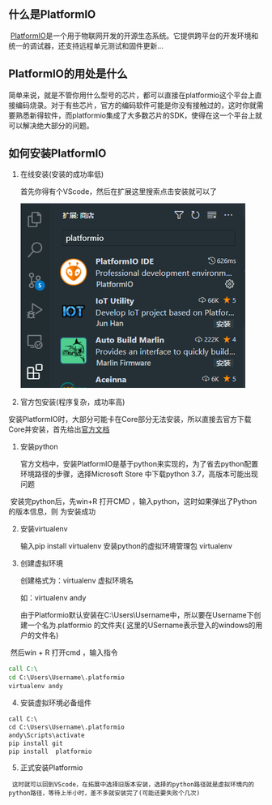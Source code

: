 ## 什么是PlatformIO

​	[PlatformIO](https://platformio.org/)是一个用于物联网开发的开源生态系统。它提供跨平台的开发环境和统一的调试器，还支持远程单元测试和固件更新...

## PlatformIO的用处是什么

​	简单来说，就是不管你用什么型号的芯片，都可以直接在platformio这个平台上直接编码烧录。对于有些芯片，官方的编码软件可能是你没有接触过的，这时你就需要熟悉新得软件，而platformio集成了大多数芯片的SDK，使得在这一个平台上就可以解决绝大部分的问题。

## 如何安装PlatformIO

 1.  在线安装(安装的成功率低)

     首先你得有个VScode，然后在扩展这里搜索点击安装就可以了

     ![image-20211214154744756](https://github.com/andy-qingcai/platformio/blob/main/picture/image-20211214154744756.png)

 2.  官方包安装(程序复杂，成功率高)

​		安装PlatformIO时，大部分可能卡在Core部分无法安装，所以直接去官方下载Core并安装，首先给出[官方文档](https://docs.platformio.org/en/latest/core/installation.html)

  1.   安装python

       ​	官方文档中，安装PlatformIO是基于python来实现的，为了省去python配置环境路径的步骤，选择Microsoft Store 中下载python 3.7，高版本可能出现问题

​			安装完python后，先win+R 打开CMD ，输入python，这时如果弹出了Python的版本信息，则		为安装成功

 2.  安装virtualenv 

     输入pip install virtualenv 安装python的虚拟环境管理包 virtualenv

 3.  创建虚拟环境

     创建格式为：virtualenv  虚拟环境名

     如：virtualenv andy

     由于Platformio默认安装在C:\Users\Username中，所以要在Username下创建一个名为.platformio 的文件夹( 这里的USername表示登入的windows的用户的文件名)

​		然后win + R 打开cmd ，输入指令

~~~cmd
call C:\
cd C:\Users\Username\.platformio
virtualenv andy
~~~

4. 安装虚拟环境必备组件

~~~
call C:\
cd C:\Users\Username\.platformio
andy\Scripts\activate
pip install git
pip install  platformio
~~~

 5.   正式安装Platformio

     这时就可以回到VScode，在拓展中选择旧版本安装，选择的python路径就是虚拟环境内的python路径，等待上半小时，差不多就安装完了(可能还要失败个几次)



